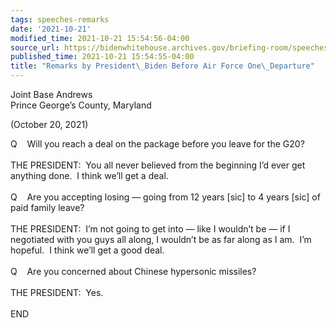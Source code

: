 ```yaml
---
tags: speeches-remarks
date: '2021-10-21'
modified_time: 2021-10-21 15:54:56-04:00
source_url: https://bidenwhitehouse.archives.gov/briefing-room/speeches-remarks/2021/10/21/remarks-by-president-biden-before-air-force-one-departure-9/
published_time: 2021-10-21 15:54:55-04:00
title: "Remarks by President\_Biden Before Air Force One\_Departure"
---
```

 
Joint Base Andrews  
Prince George’s County, Maryland

(October 20, 2021)

Q    Will you reach a deal on the package before you leave for the
G20?  
   
THE PRESIDENT:  You all never believed from the beginning I’d ever get
anything done.  I think we’ll get a deal.  
   
Q    Are you accepting losing — going from 12 years \[sic\] to 4 years
\[sic\] of paid family leave?  
   
THE PRESIDENT:  I’m not going to get into — like I wouldn’t be — if I
negotiated with you guys all along, I wouldn’t be as far along as I am. 
I’m hopeful.  I think we’ll get a good deal.  
   
Q    Are you concerned about Chinese hypersonic missiles?  
   
THE PRESIDENT:  Yes.  
   
END
